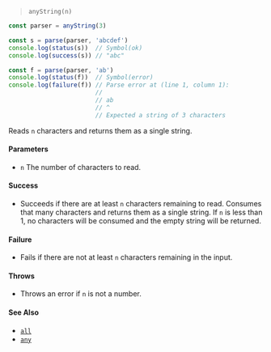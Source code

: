 <!--
 Copyright (c) 2020 Thomas J. Otterson
 
 This software is released under the MIT License.
 https://opensource.org/licenses/MIT
-->

> `anyString(n)`

```javascript
const parser = anyString(3)

const s = parse(parser, 'abcdef')
console.log(status(s))  // Symbol(ok)
console.log(success(s)) // "abc"

const f = parse(parser, 'ab')
console.log(status(f))  // Symbol(error)
console.log(failure(f)) // Parse error at (line 1, column 1):
                        //
                        // ab
                        // ^
                        // Expected a string of 3 characters
```

Reads `n` characters and returns them as a single string.

#### Parameters

* `n` The number of characters to read.

#### Success

* Succeeds if there are at least `n` characters remaining to read. Consumes that many characters and returns them as a single string. If `n` is less than 1, no characters will be consumed and the empty string will be returned.

#### Failure

* Fails if there are not at least `n` characters remaining in the input.

#### Throws

* Throws an error if `n` is not a number.

#### See Also

* [`all`](all.md)
* [`any`](any.md)